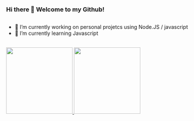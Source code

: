 ### Hi there 👋 Welcome to my Github!

##

- 🔭 I’m currently working on personal projetcs using Node.JS / javascript
- 🌱 I’m currently learning Javascript

<!--
- 👯 I’m looking to collaborate on ...
- 🤔 I’m looking for help with ...
- 💬 Ask me about ...
- 📫 How to reach me: ...
- 😄 Pronouns: ...
- ⚡ Fun fact: ...
-->

##

<div>
<a href="https://github.com/Sephyros">
<img height="180em" src="https://github-readme-stats.vercel.app/api?username=sephyros&show_icons=true&include_all_commits=true&count_private=true&theme=dracula"/>
<img height="180em" src="https://github-readme-stats.vercel.app/api/top-langs/?username=sephyros&layout=compact&langs_count=5&theme=dracula"/>
</div>
  
##
